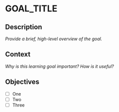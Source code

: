 # GOAL_TITLE

## Description

_Provide a brief, high-level overview of the goal._

## Context

_Why is this learning goal important? How is it useful?_

## Objectives

- [ ] One
- [ ] Two
- [ ] Three
